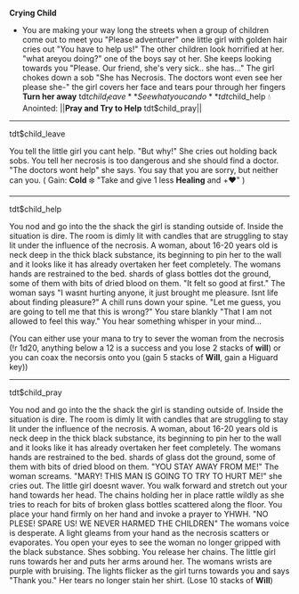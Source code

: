 **__Crying Child__**
- You are making your way long the streets when a group of children come out to meet you "Please adventurer" one little girl with golden hair cries out "You have to help us!" The other children look horrified at her. "what areyou doing?" one of the boys say ot her. She keeps looking towards you "Please. Our friend, she's very sick.. she has..." The girl chokes down a sob "She has Necrosis. The doctors wont even see her please she-" the girl covers her face and tears pour through her fingers
**Turn her away** tdt$child_leave
**See what you can do** tdt$child_help
:droplet: Anointed: ||**Pray and Try to Help** tdt$child_pray||

-------------
tdt$child_leave

You tell the little girl you cant help. "But why!" She cries out holding back sobs. You tell her necrosis is too dangerous and she should find a doctor. "The doctors wont help" she says. You say that you are sorry, but neither can you. ( Gain: __Cold__ :snowflake:  "Take and give 1 less __Healing__ and +:heart:" )

-------------
tdt$child_help

You nod and go into the the shack the girl is standing outside of. Inside the situation is dire. The room is dimly lit with candles that are struggling to stay lit under the influence of the necrosis. A woman, about 16-20 years old is neck deep in the thick black substance, its beginning to pin her to the wall and it looks like it has already overtaken her feet completely. The womans hands are restrained to the bed. shards of glass bottles dot the ground, some of them with bits of dried blood on them. "It felt so good at first." The woman says "I wasnt hurting anyone, it just brought me pleasure. Isnt life about finding pleasure?" A chill runs down your spine. "Let me guess, you are going to tell me that this is wrong?" You stare blankly "That I am not allowed to feel this way." You hear something whisper in your mind...

(You can either use your mana to try to sever the woman from the necrosis (!r 1d20, anything below a 12 is a success and you lose 2 stacks of __will__) or you can coax the necorsis onto you (gain 5 stacks of __Will__, gain a Higuard key))

-------------
tdt$child_pray

You nod and go into the the shack the girl is standing outside of. Inside the situation is dire. The room is dimly lit with candles that are struggling to stay lit under the influence of the necrosis. A woman, about 16-20 years old is neck deep in the thick black substance, its beginning to pin her to the wall and it looks like it has already overtaken her feet completely. The womans hands are restrained to the bed. shards of glass dot the ground, some of them with bits of dried blood on them. "YOU STAY AWAY FROM ME!" The woman screams. "MARY! THIS MAN IS GOING TO TRY TO HURT ME!" she cries out. The little girl doesnt waver. You walk forward and stretch out your hand towards her head. The chains holding her in place rattle wildly as she tries to reach for bits of broken glass bottles scattered along the floor. You place your hand firmly on her hand and invoke a prayer to YHWH. "NO PLESE! SPARE US! WE NEVER HARMED THE CHILDREN" The womans voice is desperate. A light gleams from your hand as the necrosis scatters or evaporates. You open your eyes to see the woman no longer gripped with the black substance. Shes sobbing. You release her chains. The little girl runs towards her and puts her arms around her. The womans wrists are purple with bruising. The lights flicker as the girl turns towards you and says "Thank you." Her tears no longer stain her shirt. (Lose 10 stacks of __Will__)
